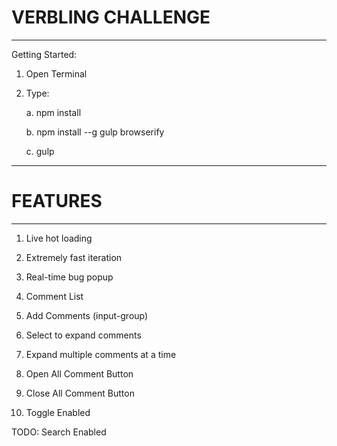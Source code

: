 # VERBLING CHALLENGE


------------------------------------------


Getting Started:  
  1. Open Terminal
  2. Type: 

     a. npm install
     
     b. npm install --g gulp browserify
     
     c. gulp



------------------------------------------

# FEATURES 

------------------------------------------

1. Live hot loading

2. Extremely fast iteration

3. Real-time bug popup

4. Comment List

5. Add Comments (input-group)

6. Select to expand comments

7. Expand multiple comments at a time

8. Open All Comment Button

9. Close All Comment Button

10. Toggle Enabled


TODO:  Search Enabled

